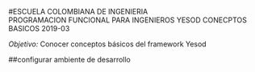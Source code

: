 #ESCUELA COLOMBIANA DE INGENIERIA  
PROGRAMACION FUNCIONAL PARA INGENIEROS 
YESOD CONECPTOS BASICOS 
2019-03 

*Objetivo:* Conocer conceptos básicos del framework Yesod

##configurar ambiente de desarrollo
